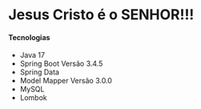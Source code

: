 <h1>Jesus Cristo é o SENHOR!!!</h1>
<h4>Tecnologias</h4>
<ul>
  <li>Java 17</li>
  <li>Spring Boot Versão 3.4.5</li>
   <li>Spring Data</li>
  <li>Model Mapper Versão 3.0.0</li>
  <li>MySQL</li>
  <li>Lombok</li>
</ul>